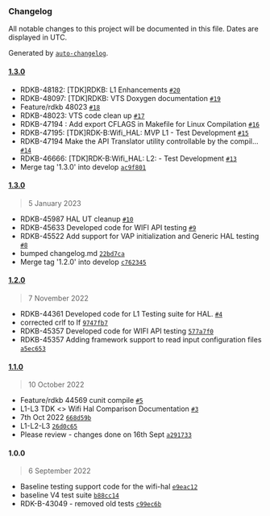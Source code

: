 ### Changelog

All notable changes to this project will be documented in this file. Dates are displayed in UTC.

Generated by [`auto-changelog`](https://github.com/CookPete/auto-changelog).

#### [1.3.0](https://github.com/rdkcentral/rdkb-wifi-haltest/compare/1.3.0...1.3.0)

- RDKB-48182: [TDK]RDKB: L1 Enhancements [`#20`](https://github.com/rdkcentral/rdkb-wifi-haltest/pull/20)
- RDKB-48097: [TDK]RDKB: VTS Doxygen documentation [`#19`](https://github.com/rdkcentral/rdkb-wifi-haltest/pull/19)
- Feature/rdkb 48023 [`#18`](https://github.com/rdkcentral/rdkb-wifi-haltest/pull/18)
- RDKB-48023: VTS code clean up [`#17`](https://github.com/rdkcentral/rdkb-wifi-haltest/pull/17)
- RDKB-47194 : Add export CFLAGS in Makefile for Linux Compilation [`#16`](https://github.com/rdkcentral/rdkb-wifi-haltest/pull/16)
- RDKB-47195: [TDK]RDK-B:Wifi_HAL: MVP L1 - Test Development [`#15`](https://github.com/rdkcentral/rdkb-wifi-haltest/pull/15)
- RDKB-47194 Make the API Translator utility controllable by the compil… [`#14`](https://github.com/rdkcentral/rdkb-wifi-haltest/pull/14)
- RDKB-46666: [TDK]RDK-B:Wifi_HAL: L2: - Test Development [`#13`](https://github.com/rdkcentral/rdkb-wifi-haltest/pull/13)
- Merge tag '1.3.0' into develop [`ac9f801`](https://github.com/rdkcentral/rdkb-wifi-haltest/commit/ac9f80118b11eb91b0706d1b1f975bc186918a7d)

#### [1.3.0](https://github.com/rdkcentral/rdkb-wifi-haltest/compare/1.2.0...1.3.0)

> 5 January 2023

- RDKB-45987 HAL UT cleanup [`#10`](https://github.com/rdkcentral/rdkb-wifi-haltest/pull/10)
- RDKB-45633 Developed code for WIFI API testing [`#9`](https://github.com/rdkcentral/rdkb-wifi-haltest/pull/9)
- RDKB-45522 Add support for VAP initialization and Generic HAL testing [`#8`](https://github.com/rdkcentral/rdkb-wifi-haltest/pull/8)
- bumped changelog.md [`22bd7ca`](https://github.com/rdkcentral/rdkb-wifi-haltest/commit/22bd7ca062b243865c08f69459696b32c259dfc3)
- Merge tag '1.2.0' into develop [`c762345`](https://github.com/rdkcentral/rdkb-wifi-haltest/commit/c76234527a5fa64d426b4bb88cd9c75608414acd)

#### [1.2.0](https://github.com/rdkcentral/rdkb-wifi-haltest/compare/1.1.0...1.2.0)

> 7 November 2022

- RDKB-44361 Developed code for L1 Testing suite for HAL. [`#4`](https://github.com/rdkcentral/rdkb-wifi-haltest/pull/4)
- corrected crlf to lf [`9747fb7`](https://github.com/rdkcentral/rdkb-wifi-haltest/commit/9747fb768cb5e913d9b92e386fb2709e1f0bda6e)
- RDKB-45357 Developed code for WIFI API testing [`577a7f0`](https://github.com/rdkcentral/rdkb-wifi-haltest/commit/577a7f011a3e66e4f2103a492e12c0d09040239b)
- RDKB-45357 Adding framework support to read input configuration files [`a5ec653`](https://github.com/rdkcentral/rdkb-wifi-haltest/commit/a5ec653f638a552a33e5c0304a626eacfac69e9a)

#### [1.1.0](https://github.com/rdkcentral/rdkb-wifi-haltest/compare/1.0.0...1.1.0)

> 10 October 2022

- Feature/rdkb 44569 cunit compile [`#5`](https://github.com/rdkcentral/rdkb-wifi-haltest/pull/5)
- L1-L3 TDK &lt;&gt; Wifi Hal Comparison Documentation [`#3`](https://github.com/rdkcentral/rdkb-wifi-haltest/pull/3)
- 7th Oct 2022 [`668d59b`](https://github.com/rdkcentral/rdkb-wifi-haltest/commit/668d59b6264cf2c695e32365c7d8fcd316dad280)
- L1-L2-L3 [`26d0c65`](https://github.com/rdkcentral/rdkb-wifi-haltest/commit/26d0c65aa583e9fa2c23e90d3403ea5ea0bb10e5)
- Please review - changes done on 16th Sept [`a291733`](https://github.com/rdkcentral/rdkb-wifi-haltest/commit/a291733f0a125543045309142e28dcc7bf53d117)

#### 1.0.0

> 6 September 2022

- Baseline testing support code for the wifi-hal [`e9eac12`](https://github.com/rdkcentral/rdkb-wifi-haltest/commit/e9eac12cc4c368752a4f31227665003cdd41283f)
- baseline V4 test suite [`b88cc14`](https://github.com/rdkcentral/rdkb-wifi-haltest/commit/b88cc14d31fd13389ff142c7e4d72cf3ca9642c8)
- RDK-B-43049 - removed old tests [`c99ec6b`](https://github.com/rdkcentral/rdkb-wifi-haltest/commit/c99ec6bff596a595ca964440b4994ece540800df)
